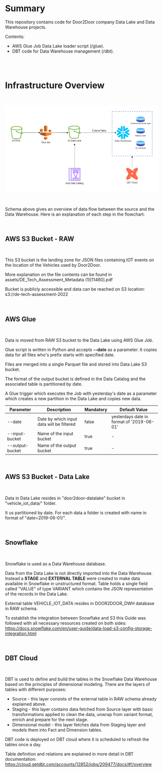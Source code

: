# Summary

This repository contains code for Door2Door company Data Lake and Data Warehouse projects.

Contents:
- AWS Glue Job Data Lake loader script (/glue).
- DBT code for Data Warehouse management (/dbt).

<br><br>

# Infrastructure Overview

<br>

![alt text](./assets/door2-doow-dwh.drawio.png)

<br>

Schema above gives an overview of data flow between the source and the Data Warehouse.
Here is an explanation of each step in the flowchart:

<br>

## AWS S3 Bucket - RAW

<br>

This S3 bucket is the landing zone for JSON files containing IOT events on the location of the Vehicles used by Door2Door.

More explanation on the file contents can be found in assets/DE_Tech_Assessment_Metadata (1)[11460].pdf

Bucket is publicly accessible and data can be reached on S3 location: s3://de-tech-assessment-2022

<br>

## AWS Glue

<br>

Data is moved from RAW S3 bucket to the Data Lake using AWS Glue Job. 

Glue script is written in Python and accepts **--date** as a parameter. It copies data for all files who's prefix starts with specified date.

Files are merged into a single Parquet file and stored into Data Lake S3 bucket.

The format of the output bucket is defined in the Data Catalog and the associated table is partitioned by date.

A Glue trigger which executes the Job with yesterday's date as a parameter which creates a new partition in the Data Lake and copies new data.

Parameter | Description | Mandatory | Default Value
--- | --- | --- | --- | 
--date | Date by which input data will be filtered | false | yesterdays date in format of '2019-06-01'
--input-bucket | Name of the input bucket | true | -
--output-bucket | Name of the output bucket | true | -


<br>

## AWS S3 Bucket - Data Lake

<br>

Data in Data Lake resides in "door2door-datalake" bucket in "vehicle_iot_data/" folder. 

It us partitioned by date. For each data a folder is created with name in format of "date=2019-06-01/".


<br>

## Snowflake

<br>

Snowflake is used as a Data Warehouse database.

Data from the Data Lake is not directly imported into the Data Warehouse. Instead a **STAGE** and **EXTERNAL TABLE** were created to make data available in Snowflake in unstructured format. Table holds a single field called "VALUE" of type VARIANT which contains the JSON representation of the records in the Data Lake. 

External table VEHICLE_IOT_DATA resides in DOOR2DOOR_DWH database in RAW schema.

To establish the integration between Snowflake and S3 this Guide was followed with all necessary resources created on both sides: https://docs.snowflake.com/en/user-guide/data-load-s3-config-storage-integration.html


<br>

## DBT Cloud

<br>

DBT is used to define and build the tables in the Snowflake Data Warehouse based on the principles of dimensional modeling. There are the layers of tables with different purposes:
- Source - this layer consists of the external table in RAW schema already explained above.
- Staging - this layer contains data fetched from Source layer with basic transformations applied to clean the data, unwrap from variant format, enrich and prepare for the next stage.
- Dimensional model - this layer fetches data from Staging layer and models them into Fact and Dimension tables.

DBT code is deployed on DBT cloud where it is scheduled to refresh the tables once a day.

Table definition and relations are explained in more detail in DBT documentation: https://cloud.getdbt.com/accounts/12852/jobs/209477/docs/#!/overview

<br>